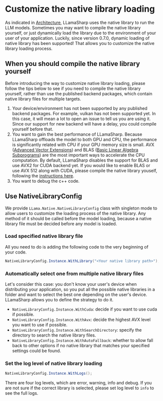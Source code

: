 # Customize the native library loading

As indicated in [Architecture](../Architecture.md), LLamaSharp uses the native library to run the LLM models. Sometimes you may want to compile the native library yourself, or just dynamically load the library due to the environment of your user of your application. Luckily, since version 0.7.0, dynamic loading of native library has been supported! That allows you to customize the native library loading process.


## When you should compile the native library yourself

Before introducing the way to customize native library loading, please follow the tips below to see if you need to compile the native library yourself, rather than use the published backend packages, which contain native library files for multiple targets.

1. Your device/environment has not been supported by any published backend packages. For example, vulkan has not been supported yet. In this case, it will mean a lot to open an issue to tell us you are using it. Since our support for new backend will have a delay, you could compile yourself before that.
2. You want to gain the best performance of LLamaSharp. Because LLamaSharp offloads the model to both GPU and CPU, the performance is significantly related with CPU if your GPU memory size is small. AVX ([Advanced Vector Extensions](https://en.wikipedia.org/wiki/Advanced_Vector_Extensions)) and BLAS ([Basic Linear Algebra Subprograms](https://en.wikipedia.org/wiki/Basic_Linear_Algebra_Subprograms)) are the most important ways to accelerate the CPU computation. By default, LLamaSharp disables the support for BLAS and use AVX2 for CUDA backend yet. If you would like to enable BLAS or use AVX 512 along with CUDA, please compile the native library youself, following the [instructions here](../ContributingGuide.md).
3. You want to debug the c++ code.


## Use NativeLibraryConfig

We provide `LLama.Native.NativeLibraryConfig` class with singleton mode to allow users to customize the loading process of the native library. Any method of it should be called before the model loading, because a native library file must be decided before any model is loaded.

### Load specified native library file

All you need to do is adding the following code to the very beginning of your code.

```cs
NativeLibraryConfig.Instance.WithLibrary("<Your native library path>");
```

### Automatically select one from multiple native library files

Let's consider this case: you don't know your user's device when distributing your application, so you put all the possible native libraries in a folder and want to select the best one depending on the user's device. LLamaSharp allows you to define the strategy to do it.

- `NativeLibraryConfig.Instance.WithCuda`: decide if you want to use cuda if possible.
- `NativeLibraryConfig.Instance.WithAvx`: decide the highest AVX level you want to use if possible.
- `NativeLibraryConfig.Instance.WithSearchDirectory`: specify the directory to search the native library files.
- `NativeLibraryConfig.Instance.WithAutoFallback`: whether to allow fall back to other options if no native library that matches your specified settings could be found.

### Set the log level of native library loading

```cs
NativeLibraryConfig.Instance.WithLogs();
```

There are four log levels, which are error, warning, info and debug. If you are not sure if the correct library is selected, please set log level to `info` to see the full logs.
